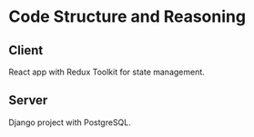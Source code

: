 # Code Structure and Reasoning

## Client
React app with Redux Toolkit for state management. 

## Server
Django project with PostgreSQL. 